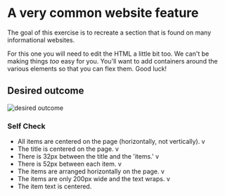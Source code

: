 # A very common website feature

The goal of this exercise is to recreate a section that is found on many informational websites.

For this one you will need to edit the HTML a little bit too. We can't be making things _too_ easy for you. You'll want to add containers around the various elements so that you can flex them. Good luck!

## Desired outcome

![desired outcome](./desired-outcome.png)

### Self Check

- All items are centered on the page (horizontally, not vertically). v
- The title is centered on the page. v
- There is 32px between the title and the 'items.' v
- There is 52px between each item. v
- The items are arranged horizontally on the page. v
- The items are only 200px wide and the text wraps. v
- The item text is centered.

